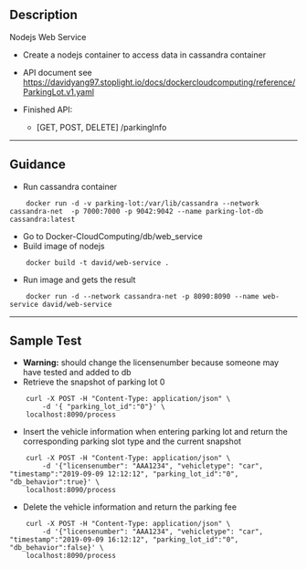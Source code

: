 ## Description

Nodejs Web Service

- Create a nodejs container to access data in cassandra container

- API document see https://davidyang97.stoplight.io/docs/dockercloudcomputing/reference/ParkingLot.v1.yaml

- Finished API:
	- [GET, POST, DELETE] /parkingInfo
***
## Guidance
- Run cassandra container
```
	docker run -d -v parking-lot:/var/lib/cassandra --network cassandra-net  -p 7000:7000 -p 9042:9042 --name parking-lot-db cassandra:latest
```
- Go to Docker-CloudComputing/db/web_service
- Build image of nodejs
```
	docker build -t david/web-service .
```
- Run image and gets the result
```
	docker run -d --network cassandra-net -p 8090:8090 --name web-service david/web-service
```
***
## Sample Test
- **Warning:** should change the licensenumber because someone may have tested and added to db
- Retrieve the snapshot of parking lot 0
```
	curl -X POST -H "Content-Type: application/json" \
    	-d '{ "parking_lot_id":"0"}' \
	localhost:8090/process
```
- Insert the vehicle information when entering parking lot and return the corresponding parking slot type and the current snapshot
```
	curl -X POST -H "Content-Type: application/json" \
    	-d '{"licensenumber": "AAA1234", "vehicletype": "car", "timestamp":"2019-09-09 12:12:12", "parking_lot_id":"0", "db_behavior":true}' \
	localhost:8090/process
```
- Delete the vehicle information and return the parking fee
```
	curl -X POST -H "Content-Type: application/json" \
    	-d '{"licensenumber": "AAA1234", "vehicletype": "car", "timestamp":"2019-09-09 16:12:12", "parking_lot_id":"0", "db_behavior":false}' \
	localhost:8090/process
```
